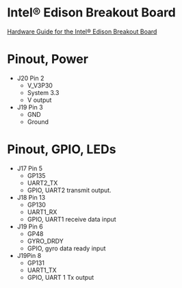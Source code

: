 # Intel® Edison Breakout Board 

[Hardware Guide for the Intel® Edison Breakout Board](http://www.intel.com/content/www/us/en/support/boards-and-kits/000005574.html)

# Pinout, Power

- J20 Pin 2
  - V_V3P30
  - System 3.3
  - V output
- J19 Pin 3
  - GND
  - Ground

# Pinout, GPIO, LEDs
- J17 Pin 5
  - GP135 
  - UART2_TX  
  - GPIO, UART2 transmit output. 
- J18 Pin 13
  - GP130
  - UART1_RX
  - GPIO, UART1 receive data input
- J19 Pin 6
  - GP48
  - GYRO_DRDY
  - GPIO, gyro data ready input
- J19Pin 8
  - GP131
  - UART1_TX
  - GPIO, UART 1 Tx output
